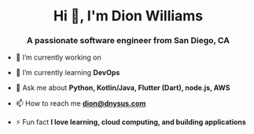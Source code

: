 <h1 align="center">Hi 👋, I'm Dion Williams</h1>
<h3 align="center">A passionate software engineer from San Diego, CA</h3>

- 🔭 I’m currently working on

- 🌱 I’m currently learning **DevOps**

- 💬 Ask me about **Python, Kotlin/Java, Flutter (Dart), node.js, AWS**

- 📫 How to reach me **dion@dnysus.com**

- ⚡ Fun fact **I love learning, cloud computing, and building applications**

